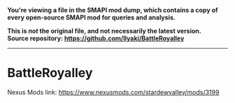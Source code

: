 **You're viewing a file in the SMAPI mod dump, which contains a copy of every open-source SMAPI mod
for queries and analysis.**

**This is _not_ the original file, and not necessarily the latest version.**  
**Source repository: https://github.com/Ilyaki/BattleRoyalley**

----

# BattleRoyalley

Nexus Mods link: https://www.nexusmods.com/stardewvalley/mods/3199
